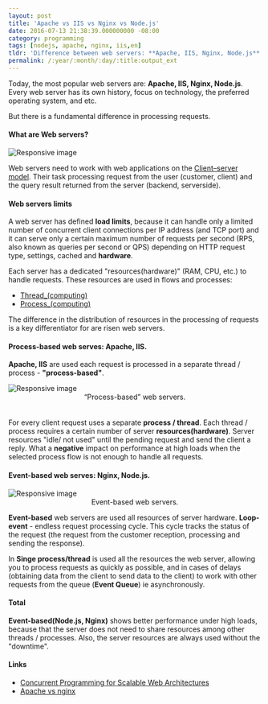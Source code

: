 ```yaml
---
layout: post
title: 'Apache vs IIS vs Nginx vs Node.js'
date: 2016-07-13 21:38:39.000000000 -08:00
category: programming
tags: [nodejs, apache, nginx, iis,en]
tldr: 'Difference between web servers: **Apache, IIS, Nginx, Node.js**. Process schema illustrations.'
permalink: /:year/:month/:day/:title:output_ext
---
```

Today, the most popular web servers are: **Apache, IIS, Nginx, Node.js**. Every web server has its own history, focus on technology, the preferred operating system, and etc.

But there is a fundamental difference in processing requests.

#### What are Web servers?

<img src="../../../../assets/img/Client-server-model.svg.png" class="img-fluid" alt="Responsive image">

Web servers need to work with web applications on the [Client–server model]. Their task processing request from the user (customer, client) and the query result returned from the server (backend, serverside).

#### Web servers limits

A web server has defined <b>load limits</b>, because it can handle only a limited number of concurrent client connections per IP address (and TCP port) and it can serve only a certain maximum number of requests per second (RPS, also known as queries per second or QPS) depending on HTTP request type, settings, cached and <b>hardware</b>.

Each server has a dedicated "resources(hardware)" (RAM, CPU, etc.) to handle requests. These resources are used in flows and processes:

-   [Thread\_(computing)]
-   [Process\_(computing)]

The difference in the distribution of resources in the processing of requests is a key differentiator for are risen web servers.

  [Client–server model]: http://en.wikipedia.org/wiki/Client%E2%80%93server_model
  [Thread\_(computing)]: http://en.wikipedia.org/wiki/Thread_(computing)
  [Process\_(computing)]: http://en.wikipedia.org/wiki/Process_(computing)

#### Process-based web serves: Apache, IIS.

<b>Apache, IIS</b> are used each request is processed in a separate thread / process - <b>"process-based"</b>.

<img src="../../../../assets/img/process-based-server-2.png" class="img-fluid" alt="Responsive image">
<center>
“Process-based” web servers.
</center>

<br>
<br>
For every client request uses a separate <b>process / thread</b>. Each thread / process requires a certain number of server <b>resources(hardware)</b>. Server resources "idle/ not used" until the pending request and send the client a reply. What a <b>negative</b> impact on performance at high loads when the selected process flow is not enough to handle all requests.

#### Event-based web serves: Nginx, Node.js.

<img src="../../../../assets/img/event-based-server-3.png" class="img-fluid" alt="Responsive image">
<center>
Event-based web servers.
</center>

**Event-based** web servers are used all resources of server hardware.
**Loop-event** - endless request processing cycle. This cycle tracks the status of the request (the request from the customer reception, processing and sending the response).

In **Singe process/thread** is used all the resources the web server, allowing you to process requests as quickly as possible, and in cases of delays (obtaining data from the client to send data to the client) to work with other requests from the queue (<b>Event Queue</b>) ie asynchronously.

#### Total

**Event-based(Node.js, Nginx)** shows better performance under high loads, because that the server does not need to share resources among other threads / processes. Also, the server resources are always used without the "downtime".

#### Links

-   [Concurrent Programming for Scalable Web Architectures]
-   [Apache vs nginx]

  [Concurrent Programming for Scalable Web Architectures]: http://berb.github.io/diploma-thesis/original/042_serverarch.html#42
  [Apache vs nginx]: http://www.wikivs.com/wiki/apache_vs_nginx